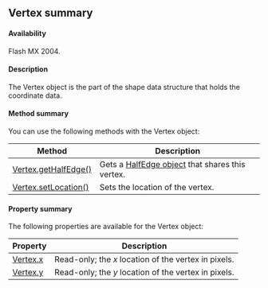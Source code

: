 ## Vertex summary

#### Availability

Flash MX 2004.

#### Description

The Vertex object is the part of the shape data structure that holds the coordinate data.

#### Method summary

You can use the following methods with the Vertex object:

| **Method** | **Description** |
| --- | --- |
| [Vertex.getHalfEdge()](../Vertex_object/Vertex.md) | Gets a [HalfEdge object](../HalfEdge_object/HalfEdge_summary.md) that shares this vertex. |
| [Vertex.setLocation()](../Vertex_object/Vertex1.md) | Sets the location of the vertex. |

#### Property summary

The following properties are available for the Vertex object:

| **Property** | **Description** |
| --- | --- |
| [Vertex.x](../Vertex_object/Vertex2.md) | Read-only; the *x* location of the vertex in pixels. |
| [Vertex.y](../Vertex_object/Vertex3.md) | Read-only; the *y* location of the vertex in pixels. |
